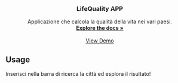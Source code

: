 <div id="top"></div>

<br />
<div align="center">
  <h3 align="center">LifeQuality APP</h3>

  <p align="center">
    Applicazione che calcola la qualità della vita nei vari paesi.
    <br />
    <a href="https://github.com/IzzyMaroder/LifeQuality"><strong>Explore the docs »</strong></a>
    <br />
    <br />
    <a href="https://life-quality.netlify.app/">View Demo</a>
  </p>
</div>

## Usage

Inserisci nella barra di ricerca la città ed esplora il risultato!

